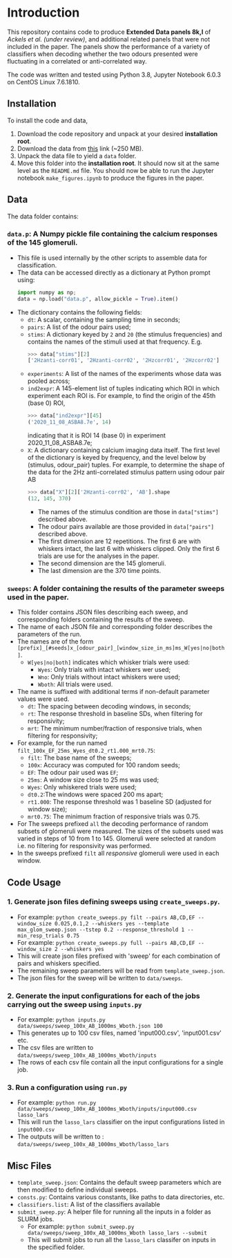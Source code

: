 # Introduction
This repository contains code to produce **Extended Data panels 8k,l** of *Ackels et al. (under review)*, and additional related panels that were not included in the paper. The panels show the performance of a variety of classifiers when decoding whether the two odours presented were fluctuating in a correlated or anti-correlated way.

The code was written and tested using Python 3.8, Jupyter Notebook 6.0.3 on CentOS Linux 7.6.1810.
<!-- ## Classfication Procedure -->
<!-- The aim of the classification was to determine whether the two odours presented to the animal were fluctuating in a correlated or anticorrelated manner using the calcium responses of 145 glomeruli sampled at 30 Hz from 3 seconds before odour onset to 9 seconds after odour onset.  -->
<!-- ### Classifier Inputs -->
<!-- Odours were presented in pairs. Three pairs of odours ('AB','CD', and 'EF') were used with concentrations fluctuating according to whether -->
<!-- - Fluctuations were at 2 Hz or 20 Hz; -->
<!-- - The two odours fluctuated in-sync ('correlated') or out-of-sync ('anti-correlated'); -->
<!-- - The initial phase shift of the first odour was 0 or 180 degrees; -->
<!-- For each setting of the parameters above 6 trials were recorded. This yielded, for each odour pair and frequency, 24 trials for classification: (6 trials) x (2 correlation patterns) x (2 phase shifts). -->

<!-- Independent classifiers were learned for each odour pair, fluctuation frequency, time point of interest and response window size (which we collectively term a 'configuration'). Response window sizes used were 1 bin (~33 ms), 2 bins (~66 ms), 4 bins (~132 ms), and 62 bins (~2 seconds). The response of each of the 145 ROIs to each stimulus was averaged over the relevant bins at each time point. This yielded, for each each configuration, a matrix of 24 samples x 145 predictors, where each sample contained the responses of the 145 ROIs to one of the 24 stimuls trials for that configuration, and a corresponding 24-dimensional vector of labels whose elements were +1 if the corresponding trial had correlated fluctuations, and -1 if anti-correlated. Finally, before classification, the predictors matrix was standardized so that columns had mean zero and unit variance. -->

<!-- See the function `get_input_for_config` in `inputs.py` for the relevant code. -->
<!-- ### Choice of classifiers -->
<!-- Because we had fewer samples than predictors, the data was linearly separable and we used regularized classifiers to promote the learning of robust classification boundaries. We used off-the-shelf classifiers provided by scikit-learn. -->

<!-- We began by using support vector classifiers with linear kernels. We started with the standard l2 penalty on the weights. While this gave good classification results, we were also aiming for the intepretability. Although the l2 penalty promotes small weights it usually does not set any to zero, implicating all ROIs in every classification. To get more intepretable results, we switched to using the l1 penalty on the weights. This gave similar classification performance but the resulting sparse weight vectors allowed us to more easily find and verify the ROIs contributing to a given classification performance.  -->

<!-- We initially also learned intercepts for these classifiers, but found that this led to overfitting as evidenced by sub-chance shuffled performance, so we subsequently held intercepts at zero. This resulted in chance-level performance for the shuffled trials, as we expected. -->

<!-- Support vector classifiers have a parameter C which must be tuned to get good performance. We performed this tuning by performing a grid search over a fixed set of powers of 10. But we also able to get equally good classification performance and interpretability by using the Lasso while also avoiding the manual tuning of the C parameter by using the lasso in the `LassoLarsCV' incarnation provided by scikit-learn. Because the lasso is technically a regression procedure, to use it as a classifier we added a very small amount of random noise to its predicted outputs for each trial and took the sign of the result as the classification prediction. The additive noise was to force the selection of a random sign whenever the lasso has learned the all-zeros weight vector, for which the prediction for each trial would otherwise be exactly zero. Thus because it does not require parameter tuning, provides good classification performance and interpretabile weights we ultimately settled on the Lasso when computing decoding accuracies. -->

<!-- #### Nonlinear  -->
## Installation
To install the code and data,
1. Download the code repository and unpack at your desired **installation root**.
2. Download the data from [this](https://www.dropbox.com/s/pncq56d4evnx7v4/crick-osn-model-release-data.tar.gz?dl=0) link (~250 MB).
3. Unpack the data file to yield a `data` folder.
4. Move this folder into the **installation root**. It should now sit at the same level as the `README.md` file.
You should now be able to run the Jupyter notebook `make_figures.ipynb` to produce the figures in the paper.
## Data
The data folder contains:
### `data.p`: A Numpy pickle file containing the calcium responses of the 145 glomeruli.
- This file is used internally by the other scripts to assemble data for classification.
- The data can be accessed directly as a dictionary at Python prompt using:
  ```python
  import numpy as np;
  data = np.load("data.p", allow_pickle = True).item()
  ```
- The dictionary contains the following fields:
  - `dt`: A scalar, containing the sampling time in seconds;
  - `pairs`: A list of the odour pairs used;
  - `stims`: A dictionary keyed by `2` and `20` (the stimulus frequencies) and contains the names of the stimuli used at that frequency. E.g.
	```python
	>>> data["stims"][2]
	['2Hzanti-corr01', '2Hzanti-corr02', '2Hzcorr01', '2Hzcorr02']
	```
  - `experiments`: A list of the names of the experiments whose data was pooled across;		 
  - `ind2expr`: A 145-element list of tuples indicating which ROI in which experiment each ROI is. For example, to find the origin of the 45th (base 0) ROI,
	```python
	>>> data["ind2expr"][45]
	('2020_11_08_ASBA8.7e', 14)
	```
	indicating that it is ROI 14 (base 0) in experiment 2020_11_08_ASBA8.7e;
  - `X`: A dictionary containing calcium imaging data itself. The first level of the dictionary is keyed by frequency, and the level below by (stimulus, odour_pair) tuples. For example, to determine the shape of the data for the 2Hz anti-correlated stimulus pattern using odour pair AB
	```python
	>>> data["X"][2]['2Hzanti-corr02', 'AB'].shape
	(12, 145, 370)
	```
	- The names of the stimulus condition are those in `data["stims"]` described above.
    - The odour pairs available are those provided in `data["pairs"]` described above.
	- The first dimension are 12 repetitions. The first 6 are with whiskers intact, the last 6 with whiskers clipped. Only the first 6 trials are use for the analyses in the paper.
	- The second dimension are the 145 glomeruli.
	- The last dimension are the 370 time points.
### `sweeps`: A folder containing the results of the parameter sweeps used in the paper.
  - This folder contains JSON files describing each sweep, and corresponding folders containing the results of the sweep.
  - The name of each JSON file and corresponding folder describes the parameters of the run.
  - The names are of the form `[prefix]_[#seeds]x_[odour_pair]_[window_size_in_ms]ms_W[yes|no|both]`.
	- `W[yes|no|both]` indicates which whisker trials were used:
		- `Wyes`: Only trials with intact whiskers wer used;
		- `Wno`: Only trials without intact whiskers were used;
		- `Wboth`: All trials were used.
  - The name is suffixed with additional terms if non-default parameter values were used.
	- `dt`: The spacing between decoding windows, in seconds;
	- `rt`: The response threshold in baseline SDs, when filtering for responsivity;
	- `mrt`: The minimum number/fraction of responsive trials, when filtering for responsivity;
  - For example, for the run named `filt_100x_EF_25ms_Wyes_dt0.2_rt1.000_mrt0.75`:
	- `filt`: The base name of the sweeps;
	- `100x`: Accuracy was computed for 100 random seeds;
	- `EF`: The odour pair used was `EF`;
	- `25ms`: A window size close to 25 ms was used;
	- `Wyes`: Only whiskered trials were used;
	- `dt0.2`:The windows were spaced 200 ms apart;
	- `rt1.000`: The response threshold was 1 baseline SD (adjusted for window size);
	- `mrt0.75`: The minimum fraction of responsive trials was 0.75.
  - For The sweeps prefixed `all` the decoding performance of random subsets of glomeruli were measured. The sizes of the subsets used was varied in steps of 10 from 1 to 145. Glomeruli were selected at random i.e. no filtering for responsivity was performed.
  - In the sweeps prefixed `filt` all *responsive* glomeruli were used in each window.


## Code Usage
### 1. Generate json files defining sweeps using `create_sweeps.py`. 
- For example: `python create_sweeps.py filt --pairs AB,CD,EF --window_size 0.025,0.1,2 --whiskers yes --template max_glom_sweep.json --tstep 0.2 --response_threshold 1 --min_resp_trials 0.75`
- For example: `python create_sweeps.py full --pairs AB,CD,EF --window_size 2 --whiskers yes`
- This will create json files prefixed with 'sweep' for each combination of pairs and whiskers specified.
- The remaining sweep parameters will be read from `template_sweep.json`.
- The json files for the sweep will be written to `data/sweeps`.
### 2. Generate the input configurations for each of the jobs carrying out the sweep using `inputs.py`
- For example: `python inputs.py data/sweeps/sweep_100x_AB_1000ms_Wboth.json 100`
- This generates up to 100 csv files, named 'input000.csv', 'input001.csv' etc.
- The csv files are written to `data/sweeps/sweep_100x_AB_1000ms_Wboth/inputs`
- The rows of each csv file contain all the input configurations for a single job.
### 3. Run a configuration using `run.py`
- For example: `python run.py data/sweeps/sweep_100x_AB_1000ms_Wboth/inputs/input000.csv lasso_lars`
- This will run the `lasso_lars` classifier on the input configurations listed in `input000.csv`
- The outputs will be written to : `data/sweeps/sweep_100x_AB_1000ms_Wboth/lasso_lars`
## Misc Files
- `template_sweep.json`: Contains the default sweep parameters which are then modified to define individual sweeps.
- `consts.py`: Contains various constants, like paths to data directories, etc.
- `classifiers.list`: A list of the classifiers available
- `submit_sweep.py`: A helper file for running all the inputs in a folder as SLURM jobs.
  - For example: `python submit_sweep.py data/sweeps/sweep_100x_AB_1000ms_Wboth lasso_lars --submit`
  - This will submit jobs to run all the `lasso_lars` classifer on inputs in the specified folder.
  
